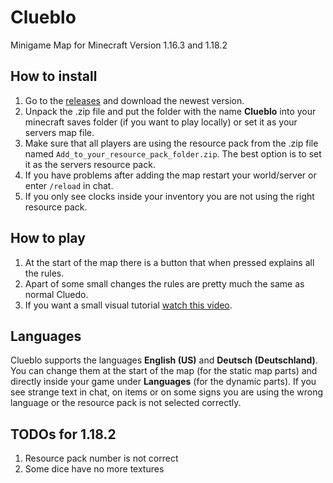 # Clueblo
Minigame Map for Minecraft Version 1.16.3 and 1.18.2

## How to install

 1. Go to the [releases](https://github.com/Fietje/Clueblo/releases) and download the newest version.
 2. Unpack the .zip file and put the folder with the name **Clueblo** into your minecraft saves folder (if you want to play locally) or set it as your servers map file.
 3. Make sure that all players are using the resource pack from the .zip file named `Add_to_your_resource_pack_folder.zip`. The best option is to set it as the servers resource pack.
 4. If you have problems after adding the map restart your world/server or enter `/reload` in chat.
 5. If you only see clocks inside your inventory you are not using the right resource pack.

## How to play

 1. At the start of the map there is a button that when pressed explains all the rules.
 2. Apart of some small changes the rules are pretty much the same as normal Cluedo.
 3. If you want a small visual tutorial [watch this video](https://youtu.be/XM1lAUJjDo4).

## Languages

Clueblo supports the languages **English (US)** and **Deutsch (Deutschland)**.
You can change them at the start of the map (for the static map parts) and directly inside your game under **Languages** (for the dynamic parts).
If you see strange text in chat, on items or on some signs you are using the wrong language or the resource pack is not selected correctly.

## TODOs for 1.18.2

1. Resource pack number is not correct
2. Some dice have no more textures
